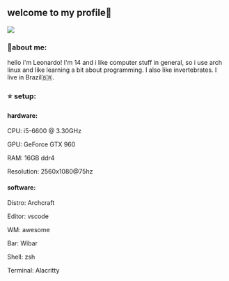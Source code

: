 ## welcome to my profile:wave:

<img src="https://external-content.duckduckgo.com/iu/?u=https%3A%2F%2Fotakuusamagazine.com%2Fwp-content%2Fuploads%2F2018%2F12%2Fyuruyuri-10-header.jpg&f=1&nofb=1">

### 🚀about me:
hello i'm Leonardo! I'm 14 and i like computer stuff in general, so i use arch linux and like learning a bit about programming. I also like invertebrates. I live in Brazil🇧🇷.

### :star: setup:
#### hardware:
CPU: i5-6600 @ 3.30GHz

GPU: GeForce GTX 960

RAM: 16GB ddr4

Resolution: 2560x1080@75hz

#### software:
Distro: Archcraft

Editor: vscode

WM: awesome

Bar: Wibar

Shell: zsh

Terminal: Alacritty
